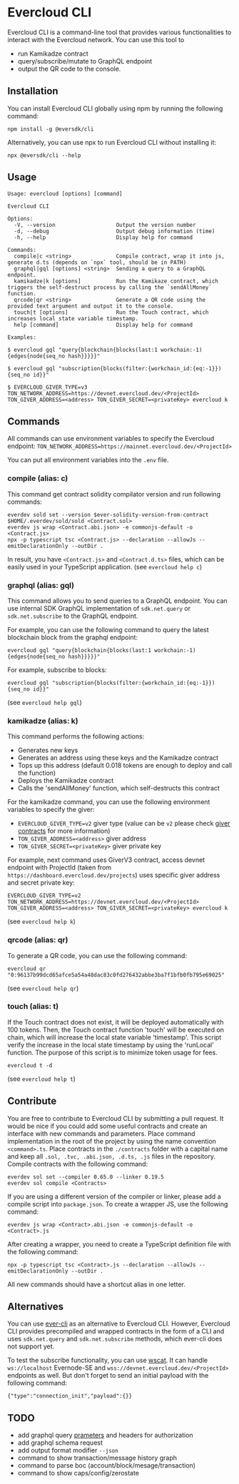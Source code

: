 # Evercloud CLI
Evercloud CLI is a command-line tool that provides various functionalities to interact with the Evercloud network. You can use this tool to
- run Kamikadze contract
- query/subscribe/mutate to GraphQL endpoint
- output the QR code to the console.

## Installation
You can install Evercloud CLI globally using npm by running the following command:
```
npm install -g @eversdk/cli
```

Alternatively, you can use npx to run Evercloud CLI without installing it:
```
npx @eversdk/cli --help
```

## Usage
```
Usage: evercloud [options] [command]

Evercloud CLI

Options:
  -V, --version                   Output the version number
  -d, --debug                     Output debug information (time)
  -h, --help                      Display help for command

Commands:
  compile|c <string>              Compile contract, wrap it into js, generate d.ts (depends on `npx` tool, should be in PATH)
  graphql|gql [options] <string>  Sending a query to a GraphQL endpoint.
  kamikadze|k [options]           Run the Kamikaze contract, which triggers the self-destruct process by calling the `sendAllMoney` function.
  qrcode|qr <string>              Generate a QR code using the provided text argument and output it to the console.
  touch|t [options]               Run the Touch contract, which increases local state variable timestamp.
  help [command]                  Display help for command

Examples:

$ evercloud gql "query{blockchain{blocks(last:1 workchain:-1){edges{node{seq_no hash}}}}}"

$ evercloud gql "subscription{blocks(filter:{workchain_id:{eq:-1}}){seq_no id}}"

$ EVERCLOUD_GIVER_TYPE=v3 TON_NETWORK_ADDRESS=https://devnet.evercloud.dev/<ProjectId> TON_GIVER_ADDRESS=<address> TON_GIVER_SECRET=<privateKey> evercloud k
```

## Commands
All commands can use environment variables to specify the Evercloud endpoint:
```TON_NETWORK_ADDRESS=https://mainnet.evercloud.dev/<ProjectId>```

You can put all environment variables into the `.env` file.

### compile (alias: c)
This command get contract solidity compilator version and run following commands:
```
everdev sold set --version $ever-solidity-version-from-contract
$HOME/.everdev/sold/sold <Contract.sol>
everdev js wrap <Contract.abi.json> -e commonjs-default -o <Contract.js>
npx -p typescript tsc <Contract.js> --declaration --allowJs --emitDeclarationOnly --outDir .
```
In result, you have `<Contract.js>` and `<Contract.d.ts>` files, which can be easily used in your TypeScript application.
(see `evercloud help c`)

### graphql (alias: gql)
This command allows you to send queries to a GraphQL endpoint. You can use internal SDK GraphQL implementation of `sdk.net.query` or `sdk.net.subscribe` to the GraphQL endpoint.

For example, you can use the following command to query the latest blockchain block from the graphql endpoint:
```
evercloud gql "query{blockchain{blocks(last:1 workchain:-1){edges{node{seq_no hash}}}}}"
```

For example, subscribe to blocks:
```
evercloud gql "subscription{blocks(filter:{workchain_id:{eq:-1}}){seq_no id}}"
```
(see `evercloud help gql`)

### kamikadze (alias: k)
This command performs the following actions:
- Generates new keys
- Generates an address using these keys and the Kamikadze contract
- Tops up this address (default 0.018 tokens are enough to deploy and call the function)
- Deploys the Kamikadze contract
- Calls the 'sendAllMoney' function, which self-destructs this contract

For the kamikadze command, you can use the following environment variables to specify the giver:
- `EVERCLOUD_GIVER_TYPE=v2` giver type (value can be `v2` please check [giver contracts](https://github.com/everx-labs/evernode-se/tree/master/contracts) for more information)
- `TON_GIVER_ADDRESS=<address>` giver address
- `TON_GIVER_SECRET=<privateKey>` giver private key

For example, next command uses GiverV3 contract, access devnet endpoint with ProjectId (taken from `https://dashboard.evercloud.dev/projects`) uses specific giver address and secret private key:
```
EVERCLOUD_GIVER_TYPE=v2 TON_NETWORK_ADDRESS=https://devnet.evercloud.dev/<ProjectId> TON_GIVER_ADDRESS=<address> TON_GIVER_SECRET=<privateKey> evercloud k
```
(see `evercloud help k`)

### qrcode (alias: qr)
To generate a QR code, you can use the following command:
```
evercloud qr "0:96137b99dcd65afce5a54a48dac83c0fd276432abbe3ba7f1bfb0fb795e69025"
```
(see `evercloud help qr`)

### touch (alias: t)
If the Touch contract does not exist, it will be deployed automatically with 100 tokens.
Then, the Touch contract function 'touch' will be executed on chain, which will increase the local state variable 'timestamp'.
This script verify the increase in the local state timestamp by using the 'runLocal' function.
The purpose of this script is to minimize token usage for fees.
```
evercloud t -d
```
(see `evercloud help t`)

## Contribute
You are free to contribute to Evercloud CLI by submitting a pull request. It would be nice if you could add some useful contracts and create an interface with new commands and parameters. Place command implementation in the root of the project by using the name convention `<command>.ts`. Place contracts in the `./contracts` folder with a capital name and keep all `.sol, .tvc, .abi.json, .d.ts, .js` files in the repository. Compile contracts with the following command:
```
everdev sol set --compiler 0.65.0 --linker 0.19.5
everdev sol compile <Contracts>
```

If you are using a different version of the compiler or linker, please add a compile script into `package.json`. To create a wrapper JS, use the following command:
```
everdev js wrap <Contract>.abi.json -e commonjs-default -o <Contract>.js
```

After creating a wrapper, you need to create a TypeScript definition file with the following command:
```
npx -p typescript tsc <Contract>.js --declaration --allowJs --emitDeclarationOnly --outDir .
```

All new commands should have a shortcut alias in one letter.

## Alternatives
You can use [ever-cli](https://github.com/everx-labs/ever-cli) as an alternative to Evercloud CLI. However, Evercloud CLI provides precompiled and wrapped contracts in the form of a CLI and uses `sdk.net.query` and `sdk.net.subscribe` methods, which ever-cli does not support yet.

To test the subscribe functionality, you can use [wscat](https://www.npmjs.com/package/wscat). It can handle `ws://localhost` Evernode-SE and `wss://devnet.evercloud.dev/<ProjectId>` endpoints as well. But don't forget to send an initial payload with the following command:
```
{"type":"connection_init","payload":{}}
```

## TODO
- add graphql query [prameters](https://graphql.org/learn/queries/#variables) and headers for authorization
- add graphql schema request
- add output format modifier `--json`
- command to show transaction/message history graph
- command to parse boc (account/block/mesage/transaction)
- command to show caps/config/zerostate
